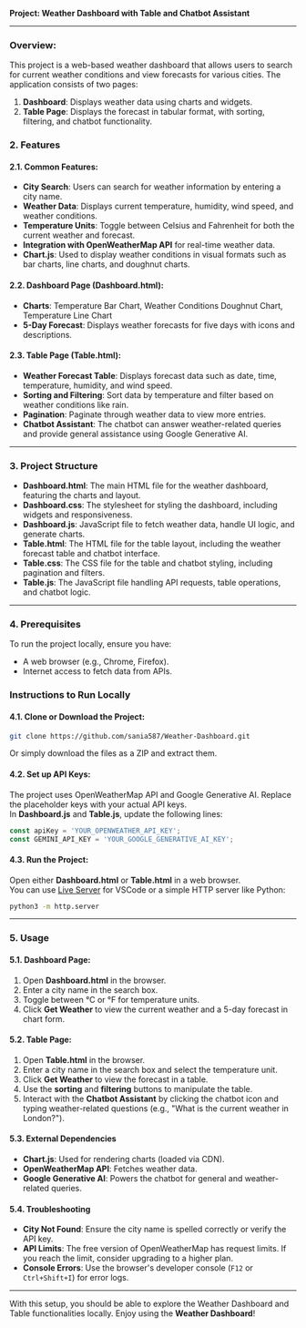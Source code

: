 
**Project: Weather Dashboard with Table and Chatbot Assistant** <br>

---

### Overview: <br>
This project is a web-based weather dashboard that allows users to search for current weather conditions and view forecasts for various cities. The application consists of two pages: <br>
1. **Dashboard**: Displays weather data using charts and widgets. <br>
2. **Table Page**: Displays the forecast in tabular format, with sorting, filtering, and chatbot functionality. <br>

### 2. Features <br>
#### 2.1. Common Features: <br>
- **City Search**: Users can search for weather information by entering a city name. <br>
- **Weather Data**: Displays current temperature, humidity, wind speed, and weather conditions. <br>
- **Temperature Units**: Toggle between Celsius and Fahrenheit for both the current weather and forecast. <br>
- **Integration with OpenWeatherMap API** for real-time weather data. <br>
- **Chart.js**: Used to display weather conditions in visual formats such as bar charts, line charts, and doughnut charts. <br>

#### 2.2. Dashboard Page (Dashboard.html): <br>
- **Charts**: Temperature Bar Chart, Weather Conditions Doughnut Chart, Temperature Line Chart <br>
- **5-Day Forecast**: Displays weather forecasts for five days with icons and descriptions. <br>

#### 2.3. Table Page (Table.html): <br>
- **Weather Forecast Table**: Displays forecast data such as date, time, temperature, humidity, and wind speed. <br>
- **Sorting and Filtering**: Sort data by temperature and filter based on weather conditions like rain. <br>
- **Pagination**: Paginate through weather data to view more entries. <br>
- **Chatbot Assistant**: The chatbot can answer weather-related queries and provide general assistance using Google Generative AI. <br>

---

### 3. Project Structure <br>
- **Dashboard.html**: The main HTML file for the weather dashboard, featuring the charts and layout. <br>
- **Dashboard.css**: The stylesheet for styling the dashboard, including widgets and responsiveness. <br>
- **Dashboard.js**: JavaScript file to fetch weather data, handle UI logic, and generate charts. <br>
- **Table.html**: The HTML file for the table layout, including the weather forecast table and chatbot interface. <br>
- **Table.css**: The CSS file for the table and chatbot styling, including pagination and filters. <br>
- **Table.js**: The JavaScript file handling API requests, table operations, and chatbot logic. <br>

---

### 4. Prerequisites <br>
To run the project locally, ensure you have: <br>
- A web browser (e.g., Chrome, Firefox). <br>
- Internet access to fetch data from APIs. <br>

### Instructions to Run Locally <br>
#### 4.1. Clone or Download the Project: <br>
```bash
git clone https://github.com/sania587/Weather-Dashboard.git
```
Or simply download the files as a ZIP and extract them. <br>

#### 4.2. Set up API Keys: <br>
The project uses OpenWeatherMap API and Google Generative AI. Replace the placeholder keys with your actual API keys. <br>
In **Dashboard.js** and **Table.js**, update the following lines: <br>
```javascript
const apiKey = 'YOUR_OPENWEATHER_API_KEY';
const GEMINI_API_KEY = 'YOUR_GOOGLE_GENERATIVE_AI_KEY';
```

#### 4.3. Run the Project: <br>
Open either **Dashboard.html** or **Table.html** in a web browser. <br>
You can use [Live Server](https://marketplace.visualstudio.com/items?itemName=ritwickdey.LiveServer) for VSCode or a simple HTTP server like Python: <br>
```bash
python3 -m http.server
```

---

### 5. Usage <br>

#### 5.1. Dashboard Page: <br>
1. Open **Dashboard.html** in the browser. <br>
2. Enter a city name in the search box. <br>
3. Toggle between °C or °F for temperature units. <br>
4. Click **Get Weather** to view the current weather and a 5-day forecast in chart form. <br>

#### 5.2. Table Page: <br>
1. Open **Table.html** in the browser. <br>
2. Enter a city name in the search box and select the temperature unit. <br>
3. Click **Get Weather** to view the forecast in a table. <br>
4. Use the **sorting** and **filtering** buttons to manipulate the table. <br>
5. Interact with the **Chatbot Assistant** by clicking the chatbot icon and typing weather-related questions (e.g., "What is the current weather in London?"). <br>

#### 5.3. External Dependencies <br>
- **Chart.js**: Used for rendering charts (loaded via CDN). <br>
- **OpenWeatherMap API**: Fetches weather data. <br>
- **Google Generative AI**: Powers the chatbot for general and weather-related queries. <br>

#### 5.4. Troubleshooting <br>
- **City Not Found**: Ensure the city name is spelled correctly or verify the API key. <br>
- **API Limits**: The free version of OpenWeatherMap has request limits. If you reach the limit, consider upgrading to a higher plan. <br>
- **Console Errors**: Use the browser's developer console (`F12` or `Ctrl+Shift+I`) for error logs. <br>

---

With this setup, you should be able to explore the Weather Dashboard and Table functionalities locally. Enjoy using the **Weather Dashboard**! <br>
